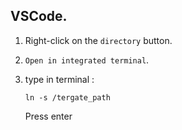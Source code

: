## VSCode.

1. Right-click on the `directory` button.
2. `Open in integrated terminal`.

3. type in terminal :
   ```
   ln -s /tergate_path
   ```
   Press enter
